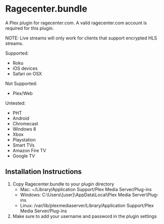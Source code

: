 Ragecenter.bundle
==================

A Plex plugin for ragecenter.com. A valid ragecenter.com account is required for this plugin.

NOTE: Live streams will only work for clients that support encrypted HLS streams.

Supported:
* Roku
* iOS devices
* Safari on OSX

Not Supported:
* Plex/Web

Untested:
* PHT
* Android
* Chromecast
* Windows 8
* Xbox
* Playstation
* Smart TVs
* Amazon Fire TV
* Google TV


Installation Instructions
-------------------------
1.  Copy Ragecenter.bundle to your plugin directory
    * Mac: ~/Library/Application Support/Plex Media Server/Plug-ins
    * Windows: C:\Users\\[user]\AppData\Local\Plex Media Server\Plug-ins
    * Linux: /var/lib/plexmediaserver/Library/Application Support/Plex Media Server/Plug-ins
2.  Make sure to add your username and password in the plugin settings
